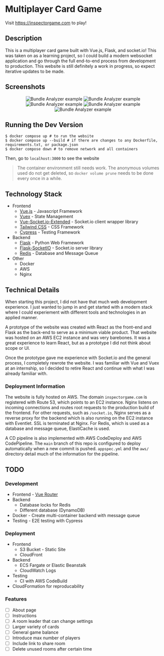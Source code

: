 # Multiplayer Card Game
Visit https://inspectorgame.com to play!

## Description
This is a multiplayer card game built with Vue.js, Flask, and socket.io! This was taken on as a learning project, so I could build a modern websocket application and go through the full end-to-end process from development to production. This website is still definitely a work in progress, so expect iterative updates to be made.

## Screenshots
<div align="center">
  <img src="./images/login.png" alt="Bundle Analyzer example">
  <img src="./images/lobby.png" alt="Bundle Analyzer example">
  <img src="./images/stage2.png" alt="Bundle Analyzer example">
  <img src="./images/stage3.png" alt="Bundle Analyzer example">
  <img src="./images/stage4.png" alt="Bundle Analyzer example">
</div>

## Running the Dev Version
```console
$ docker compose up # to run the website
$ docker compose up --build # if there are changes to any Dockerfile, requirements.txt, or package.json
$ docker compose down # to remove network and all containers
```

Then, go to `localhost:3000` to see the website

> The container environment still needs work. The anonymous volumes used do not get deleted, so `docker volume prune` needs to be done every once in a while.

## Technology Stack
- Frontend
  - [Vue.js](https://vuejs.org/) - Javascript Framework
  - [Vuex](https://vuex.vuejs.org/) - State Management
  - [Vue-Socket.io-Extended](https://github.com/probil/vue-socket.io-extended) - Socket.io client wrapper library
  - [Tailwind CSS](https://tailwindcss.com/) - CSS Framework
  - [Cypress](https://www.cypress.io) - Testing Framework
- Backend
  - [Flask](https://flask.palletsprojects.com/en/2.0.x/) - Python Web Framework
  - [Flask-SocketIO](https://flask-socketio.readthedocs.io/en/latest/) - Socket.io server library
  - [Redis](https://redis.io/) - Database and Message Queue
- Other
  - Docker
  - AWS
  - Nginx

## Technical Details
When starting this project, I did not have that much web development experience. I just wanted to jump in and get started with a modern stack where I could experiement with different tools and technologies in an applied manner. 

A prototype of the website was created with React as the front-end and Flask as the back-end to serve as a minimum viable product. That website was hosted on an AWS EC2 instance and was very barebones. It was a great experience to learn React, but as a prototype I did not think about scope or UI.

Once the prototype gave me experience with Socket.io and the general process, I completely rewrote the website. I was familiar with Vue and Vuex at an internship, so I decided to retire React and continue with what I was already familiar with.



### Deployment Information
The website is fully hosted on AWS. The domain `inspectorgame.com` is registered with Route 53, which points to an EC2 instance. Nginx listens on incoming connections and routes root requests to the production build of the frontend. For other requests, such as `/socket.io`, Nginx serves as a reverse proxy for the backend which is also running on the EC2 instance with Eventlet. SSL is terminated at Nginx. For Redis, which is used as a database and message queue, ElastiCache is used.

A CD pipeline is also implemented with AWS CodeDeploy and AWS CodePipeline. The `main` branch of this repo is configured to deploy automatically when a new commit is pushed. `appspec.yml` and the `aws/` directory detail much of the information for the pipeline.

## TODO

### Development
- Frontend - [Vue Router](https://router.vuejs.org)
- Backend
  - Database locks for Redis
  - Different database (DynamoDB)
- Docker - Create multi-container backend with message queue
- Testing - E2E testing with Cypress

### Deployment
- Frontend
  - S3 Bucket - Static Site
  - CloudFront
- Backend
  - ECS Fargate or Elastic Beanstalk
  - CloudWatch Logs 
- Testing
  - CI with AWS CodeBuild
- CloudFormation for reproducability


### Features
- [ ] About page
- [ ] Instructions
- [ ] A room leader that can change settings
- [ ] Larger variety of cards
- [ ] General game balance
- [ ] Introduce max number of players
- [ ] Include link to share room
- [ ] Delete unused rooms after certain time
